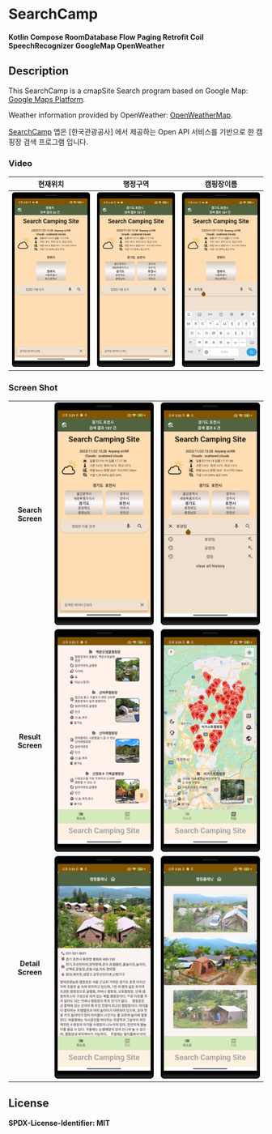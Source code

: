 # SearchCamp


#### Kotlin Compose RoomDatabase Flow Paging Retrofit Coil SpeechRecognizer GoogleMap OpenWeather

## Description

This SearchCamp is a cmapSite Search program based on Google Map: [Google Maps Platform][googlelink].

Weather information provided by OpenWeather: [OpenWeatherMap][openweatherlink]. 

[SearchCamp][release] 앱은 [한국관광공사] 에서 제공하는 Open API 서비스를 기반으로 한 캠핑장 검색 프로그램 입니다.


###  Video
|현재위치|행정구역|캠핑장이름|
|:-:|:-:|:-:|
|[![Alt text](https://github.com/unchil/SearchCamp/blob/main/app/src/main/assets/searchCamp_search_local.png)](https://youtube.com/shorts/4XaNX6DzvQM?feature=share)| [![Alt text](https://github.com/unchil/SearchCamp/blob/main/app/src/main/assets/searchCamp_search_administrativeDistrict.png)](https://youtube.com/shorts/ddub3YQO_jw?feature=share)| [![Alt text](https://github.com/unchil/SearchCamp/blob/main/app/src/main/assets/searchCamp_search_name.png)](https://youtube.com/shorts/rev4fGzpV9M?feature=share)|


###  Screen Shot
||||
|:-:|:-:|:-:|
|**Search Screen**| ![Alt text](https://github.com/unchil/SearchCamp/blob/main/app/src/main/assets/searchCamp_search.png)| ![Alt text](https://github.com/unchil/SearchCamp/blob/main/app/src/main/assets/searchCamp_search2.png) |
|**Result Screen**| ![Alt text](https://github.com/unchil/SearchCamp/blob/main/app/src/main/assets/searchCamp_result1.png)| ![Alt text](https://github.com/unchil/SearchCamp/blob/main/app/src/main/assets/searchCamp_result2.png) |
|**Detail Screen**| ![Alt text](https://github.com/unchil/SearchCamp/blob/main/app/src/main/assets/searchCamp_detail1.png)| ![Alt text](https://github.com/unchil/SearchCamp/blob/main/app/src/main/assets/searchCamp_detail2.png) |

##  License
**SPDX-License-Identifier: MIT**


[googlelink]: https://developers.google.com/maps "Go GoogleMap"
[openweatherlink]: https://openweathermap.org/ "Go OpenWeatherMap"
[release]: https://drive.google.com/file/d/1RqxAcVm_SQ9LROpplWTv8Wj1CQk_5Ug4/view?usp=share_link "Download SearchCamp"

